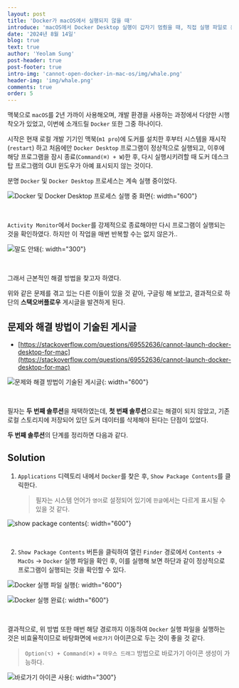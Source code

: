 ```yaml
---
layout: post
title: 'Docker가 macOS에서 실행되지 않을 때'
introduce: 'macOS에서 Docker Desktop 실행이 갑자기 멈췄을 때, 직접 실행 파일로 문제를 해결했던 경험을 소개합니다. 간단한 해결책으로 Docker를 다시 정상적으로 사용할 수 있었던 과정을 함께 알아보세요!'
date: '2024년 8월 14일'
blog: true
text: true
author: 'Yeolam Sung'
post-header: true
post-footer: true
intro-img: 'cannot-open-docker-in-mac-os/img/whale.png'
header-img: 'img/whale.png'
comments: true
order: 5
---
```


맥북으로 `macOS`를 2년 가까이 사용해오며, 개발 환경을 사용하는 과정에서 다양한 시행착오가 있었고, 이번에 소개드릴 `Docker` 또한 그중 하나이다.

시작은 현재 로컬 개발 기기인 맥북(`m1 pro`)에 도커를 설치한 후부터 시스템을 재시작(`restart`) 하고 처음에만 `Docker Desktop` 프로그램이 정상적으로 실행되고, 이후에 해당 프로그램을 잠시 종료(`Command(⌘) + W`)한 후, 다시 실행시키려할 때 도커 데스크탑 프로그램의 GUI 윈도우가 아예 표시되지 않는 것이다.

분명 `Docker` 및 `Docker Desktop` 프로세스는 계속 실행 중이었다.

![Docker 및 Docker Desktop 프로세스 실행 중 화면](img/1.png){: width="600"}

<br/>

`Activity Monitor`에서 `Docker`를 강제적으로 종료해야만 다시 프로그램이 실행되는 것을 확인하였다. 하지만 이 작업을 매번 반복할 수는 없지 않은가..

![말도 안돼](img/no-way.gif){: width="300"}

<br />

그래서 근본적인 해결 방법을 찾고자 하였다.

위와 같은 문제를 겪고 있는 다른 이들이 있을 것 같아, 구글링 해 보았고, 결과적으로 하단의 **스택오버플로우** 게시글을 발견하게 된다.

## 문제와 해결 방법이 기술된 게시글

- [https://stackoverflow.com/questions/69552636/cannot-launch-docker-desktop-for-mac](https://stackoverflow.com/questions/69552636/cannot-launch-docker-desktop-for-mac)

![문제와 해결 방법이 기술된 게시글](img/2.png){: width="600"}

<br/>

필자는 **두 번째 솔루션**을 채택하였는데, **첫 번째 솔루션**으로는 해결이 되지 않았고, 기존 로컬 스토리지에 저장되어 있던 도커 데이터를 삭제해야 된다는 단점이 있었다.

**두 번째 솔루션**의 단계를 정리하면 다음과 같다.

## Solution

1. `Applications` 디렉토리 내에서 `Docker`를 찾은 후, `Show Package Contents`를 클릭한다.

   > 필자는 시스템 언어가 `영어`로 설정되어 있기에 `한글`에서는 다르게 표시될 수 있을 것 같다.

![show package contents](img/3.png){: width="600"}

<br />

2. `Show Package Contents` 버튼을 클릭하여 열린 `Finder` 경로에서 `Contents` → `MacOs` → `Docker` 실행 파일을 확인 후, 이를 실행해 보면 하단과 같이 정상적으로 프로그램이 실행되는 것을 확인할 수 있다.

![Docker 실행 파일 실행](img/4.png){: width="600"}

![Docker 실행 완료](img/5.png){: width="600"}

<br/>

결과적으로, 위 방법 또한 매번 해당 경로까지 이동하여 `Docker` 실행 파일을 실행하는 것은 비효율적이므로 바탕화면에 `바로가기` 아이콘으로 두는 것이 좋을 것 같다.

> `Option(⌥) + Command(⌘)` + `마우스 드래그` 방법으로 바로가기 아이콘 생성이 가능하다.

![바로가기 아이콘 사용](img/6.png){: width="300"}
